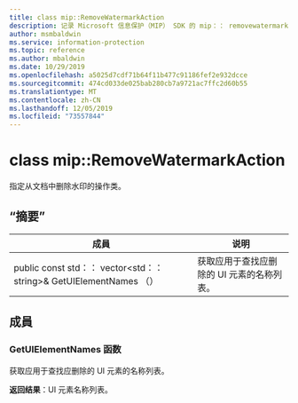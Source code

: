 ```yaml
---
title: class mip::RemoveWatermarkAction
description: 记录 Microsoft 信息保护（MIP） SDK 的 mip：： removewatermarkaction 类。
author: msmbaldwin
ms.service: information-protection
ms.topic: reference
ms.author: mbaldwin
ms.date: 10/29/2019
ms.openlocfilehash: a5025d7cdf71b64f11b477c91186fef2e932dcce
ms.sourcegitcommit: 474cd033de025bab280cb7a9721ac7ffc2d60b55
ms.translationtype: MT
ms.contentlocale: zh-CN
ms.lasthandoff: 12/05/2019
ms.locfileid: "73557844"
---
```

# <a name="class-mipremovewatermarkaction"></a>class mip::RemoveWatermarkAction 
指定从文档中删除水印的操作类。
  
## <a name="summary"></a>“摘要”
 成員                        | 说明                                
--------------------------------|---------------------------------------------
public const std：： vector\<std：： string\>& GetUIElementNames （）  |  获取应用于查找应删除的 UI 元素的名称列表。
  
## <a name="members"></a>成員
  
### <a name="getuielementnames-function"></a>GetUIElementNames 函数
获取应用于查找应删除的 UI 元素的名称列表。

  
**返回结果**：UI 元素名称列表。